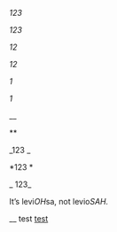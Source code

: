 _123_

*123*

_12_

*12*

_1_

*1*

__

**

_123 _

*123 *

_ 123_

It’s levi*OH*sa, not levio*SAH.*

__ test [test](https://test.com/_)
